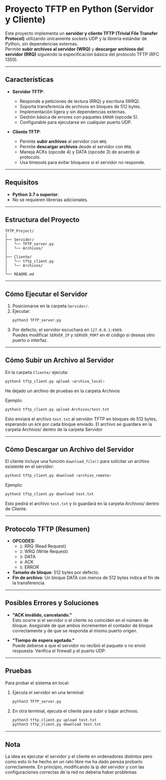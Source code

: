 # Proyecto TFTP en Python (Servidor y Cliente)

Este proyecto implementa un **servidor y cliente TFTP (Trivial File Transfer Protocol)** utilizando únicamente sockets UDP y la librería estándar de Python, sin dependencias externas.  
Permite **subir archivos al servidor (WRQ)** y **descargar archivos del servidor (RRQ)** siguiendo la especificación básica del protocolo TFTP (RFC 1350).

---

## **Características**
- **Servidor TFTP**:
  - Responde a peticiones de lectura (RRQ) y escritura (WRQ).
  - Soporta transferencia de archivos en bloques de 512 bytes.
  - Implementación ligera y sin dependencias externas.
  - Gestión básica de errores con paquetes `ERROR` (opcode 5).
  - Configurable para ejecutarse en cualquier puerto UDP.

- **Cliente TFTP**:
  - Permite **subir archivos** al servidor con `WRQ`.
  - Permite **descargar archivos** desde el servidor con `RRQ`.
  - Maneja ACKs (opcode 4) y DATA (opcode 3) de acuerdo al protocolo.
  - Usa timeouts para evitar bloqueos si el servidor no responde.

---

## **Requisitos**
- **Python 3.7 o superior**.
- No se requieren librerías adicionales.

---

## **Estructura del Proyecto**
```
TFTP_Project/
│
├── Servidor/
│   └── TFTP_server.py
│   └── Archivos/
│
├── Cliente/
│   └── tftp_client.py
│   └── Archivos/
│
└── README.md
```

---

## **Cómo Ejecutar el Servidor**

1. Posicionarse en la carpeta `Servidor/`.
2. Ejecutar:
   ```bash
   python3 TFTP_server.py
   ```
3. Por defecto, el servidor escuchará en `127.0.0.1:6969`.  
   Puedes modificar `SERVER_IP` y `SERVER_PORT` en el código si deseas otro puerto o interfaz.

---

## **Cómo Subir un Archivo al Servidor**
En la carpeta `Cliente/` ejecuta:
```bash
python3 tftp_client.py upload <archivo_local>
```
He dejado un archivo de pruebas en la carpeta Archivos

Ejemplo:
```bash
python3 tftp_client.py upload Archivos/test.txt
```
Esto enviará el archivo `test.txt` al servidor TFTP en bloques de 512 bytes, esperando un `ACK` por cada bloque enviado. El archivo se guardara en la carpeta Archivos/ dentro de la carpeta Servidor

---

## **Cómo Descargar un Archivo del Servidor**
El cliente incluye una función `download_file()` para solicitar un archivo existente en el servidor:
```bash
python3 tftp_client.py download <archivo_remoto>
```
Ejemplo:
```bash
python3 tftp_client.py download test.txt
```
Esto pedirá el archivo `test.txt` y lo guardará en la carpeta Archivos/ dentro de Cliente.

---

## **Protocolo TFTP (Resumen)**
- **OPCODES:**
  - `1`: RRQ (Read Request)
  - `2`: WRQ (Write Request)
  - `3`: DATA
  - `4`: ACK
  - `5`: ERROR
- **Tamaño de bloque**: 512 bytes por defecto.
- **Fin de archivo**: Un bloque DATA con menos de 512 bytes indica el fin de la transferencia.

---

## **Posibles Errores y Soluciones**
- **"ACK inválido, cancelando."**  
  Esto ocurre si el servidor o el cliente no coinciden en el número de bloque. Asegúrate de que ambos incrementen el contador de bloque correctamente y de que se responda al mismo puerto origen.
  
- **"Tiempo de espera agotado."**  
  Puede deberse a que el servidor no recibió el paquete o no envió respuesta. Verifica el firewall y el puerto UDP.

---

## **Pruebas**
Para probar el sistema en local:
1. Ejecuta el servidor en una terminal:
   ```bash
   python3 TFTP_server.py
   ```
2. En otra terminal, ejecuta el cliente para subir o bajar archivos:
   ```bash
   python3 tftp_client.py upload test.txt
   python3 tftp_client.py download test.txt
   ```

---


## **Nota**
La idea es ejecutar el servidor y el cliente en ordenadores distintos pero como esto lo he hecho en un rato libre me ha dado pereza probarlo correctamente. En principio, modificando la ip del servidor y con las configuraciones correctas de la red no deberia haber problemas